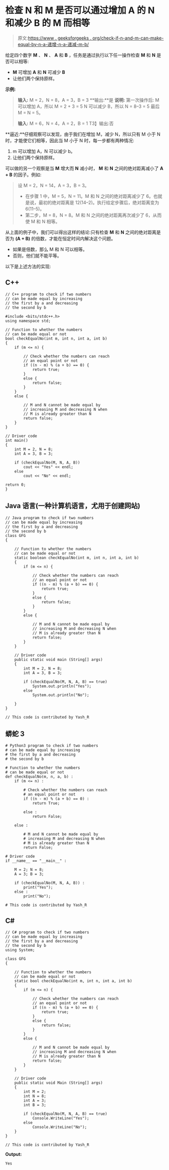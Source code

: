 # 检查 N 和 M 是否可以通过增加 A 的 N 和减少 B 的 M 而相等

> 原文:[https://www . geeksforgeeks . org/check-if-n-and-m-can-make-equal-by-n-a-递增-n-a-递减-m-b/](https://www.geeksforgeeks.org/check-if-n-and-m-can-be-made-equal-by-increasing-n-by-a-and-decreasing-m-by-b/)

给定四个数字 **M** 、 **N** 、 **A** 和 **B** ，任务是通过执行以下任一操作检查 **M** 和 **N** 是否可以相等:

*   **M** 可增加 **A** 和 **N** 可减少 **B**
*   让他们两个保持原样。

**示例:**

> **输入:** M = 2，N = 8，A = 3，B = 3
> **输出:**是
> **说明:**
> 第一次操作后:
> M 可以增加 A，所以 M = 2 + 3 = 5
> N 可以减少 B，所以 N = 8–3 = 5
> 最后 M = N = 5。
> 
> **输入:** M = 6，N = 4，A = 2，B = 1
> T3】输出:否

**逼近:**仔细观察可以发现，由于我们在增加 M，减少 N，所以只有 M 小于 N 时，才能使它们相等，因此当 M 小于 N 时，每一步都有两种情况:

1.  m 可以增加 A，N 可以减少 b。
2.  让他们两个保持原样。

可以做的另一个观察是当 **M** 增大而 **N** 减小时， **M** 和 **N** 之间的绝对距离减小了 **A + B** 的因子。例如:

> 设 M = 2，N = 14，A = 3，B = 3。
> 
> *   在步骤 1 中，M = 5，N = 11。M 和 N 之间的绝对距离减少了 6。也就是说，最初的绝对距离是 12(14–2)。执行给定步骤后，绝对距离变为 6(11–5)。
> *   第二步，M = 8，N = 8。M 和 N 之间的绝对距离再次减少了 6，从而使 M 和 N 相等。

从上面的例子中，我们可以得出这样的结论:只有检查 **M** 和 **N** 之间的绝对距离是否为 **(A + B)** 的倍数，才能在恒定时间内解决这个问题。

*   如果是倍数，那么 M 和 N 可以相等。
*   否则，他们就不能平等。

以下是上述方法的实现:

## C++

```
// C++ program to check if two numbers
// can be made equal by increasing
// the first by a and decreasing
// the second by b

#include <bits/stdc++.h>
using namespace std;

// Function to whether the numbers
// can be made equal or not
bool checkEqualNo(int m, int n, int a, int b)
{
    if (m <= n) {

        // Check whether the numbers can reach
        // an equal point or not
        if ((n - m) % (a + b) == 0) {
            return true;
        }
        else {
            return false;
        }
    }
    else {

        // M and N cannot be made equal by
        // increasing M and decreasing N when
        // M is already greater than N
        return false;
    }
}

// Driver code
int main()
{
    int M = 2, N = 8;
    int A = 3, B = 3;

    if (checkEqualNo(M, N, A, B)) 
        cout << "Yes" << endl;
    else
        cout << "No" << endl;

return 0;
}
```

## Java 语言(一种计算机语言，尤用于创建网站)

```
// Java program to check if two numbers
// can be made equal by increasing
// the first by a and decreasing
// the second by b
class GFG 
{

    // Function to whether the numbers
    // can be made equal or not
    static boolean checkEqualNo(int m, int n, int a, int b)
    {
        if (m <= n) {

            // Check whether the numbers can reach
            // an equal point or not
            if ((n - m) % (a + b) == 0) {
                return true;
            }
            else {
                return false;
            }
        }
        else {

            // M and N cannot be made equal by
            // increasing M and decreasing N when
            // M is already greater than N
            return false;
        }
    }

    // Driver code
    public static void main (String[] args)
    {
        int M = 2, N = 8;
        int A = 3, B = 3;

        if (checkEqualNo(M, N, A, B) == true) 
            System.out.println("Yes");
        else
            System.out.println("No");

    }
}

// This code is contributed by Yash_R
```

## 蟒蛇 3

```
# Python3 program to check if two numbers
# can be made equal by increasing
# the first by a and decreasing
# the second by b

# Function to whether the numbers
# can be made equal or not
def checkEqualNo(m, n, a, b) :
    if (m <= n) :

        # Check whether the numbers can reach
        # an equal point or not
        if ((n - m) % (a + b) == 0) :
            return True;

        else :
            return False;

    else :

        # M and N cannot be made equal by
        # increasing M and decreasing N when
        # M is already greater than N
        return False;

# Driver code
if __name__ == "__main__" :

    M = 2; N = 8;
    A = 3; B = 3;

    if (checkEqualNo(M, N, A, B)) :
        print("Yes");
    else :
        print("No");

# This code is contributed by Yash_R
```

## C#

```
// C# program to check if two numbers
// can be made equal by increasing
// the first by a and decreasing
// the second by b
using System;

class GFG 
{

    // Function to whether the numbers
    // can be made equal or not
    static bool checkEqualNo(int m, int n, int a, int b)
    {
        if (m <= n) {

            // Check whether the numbers can reach
            // an equal point or not
            if ((n - m) % (a + b) == 0) {
                return true;
            }
            else {
                return false;
            }
        }
        else {

            // M and N cannot be made equal by
            // increasing M and decreasing N when
            // M is already greater than N
            return false;
        }
    }

    // Driver code
    public static void Main (String[] args)
    {
        int M = 2;
        int N = 8;
        int A = 3;
        int B = 3;

        if (checkEqualNo(M, N, A, B) == true) 
            Console.WriteLine("Yes");
        else
            Console.WriteLine("No");
    }
}

// This code is contributed by Yash_R
```

**Output:**

```
Yes

```